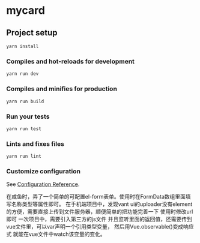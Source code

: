 # mycard

## Project setup
```
yarn install
```

### Compiles and hot-reloads for development
```
yarn run dev
```

### Compiles and minifies for production
```
yarn run build
```

### Run your tests
```
yarn run test
```

### Lints and fixes files
```
yarn run lint
```

### Customize configuration
See [Configuration Reference](https://cli.vuejs.org/config/).

在咸鱼时，弄了一个简单的可配置el-form表单。使用时在FormData数组里面填写名称类型等属性即可。
在手机端项目中，发现vant ui的uploader没有element的方便，需要直接上传到文件服务器，顺便简单的把功能完善一下 使用时修改url即可
一次项目中，需要引入第三方的js文件 并且监听里面的返回值，还需要传到vue文件里，可以var声明一个引用类型变量， 然后用Vue.observable()变成响应式 就能在vue文件中watch该变量的变化。

